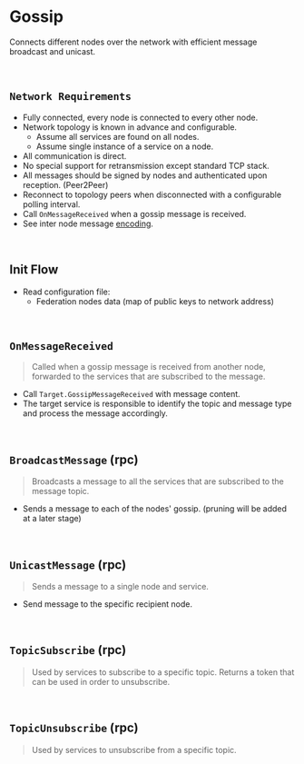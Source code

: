 # Gossip

Connects different nodes over the network with efficient message broadcast and unicast.

&nbsp;
## `Network Requirements`

* Fully connected, every node is connected to every other node.
* Network topology is known in advance and configurable.
  * Assume all services are found on all nodes.
  * Assume single instance of a service on a node.
* All communication is direct.
* No special support for retransmission except standard TCP stack.
* All messages should be signed by nodes and authenticated upon reception. (Peer2Peer)
* Reconnect to topology peers when disconnected with a configurable polling interval.
* Call `OnMessageReceived` when a gossip message is received.
* See inter node message [encoding](../../interfaces/protocol/gossip/json-over-websocket.md).

&nbsp;
## Init Flow
* Read configuration file:
  * Federation nodes data (map of public keys to network address)

&nbsp;
## `OnMessageReceived`
> Called when a gossip message is received from another node, forwarded to the services that are subscribed to the message.
* Call `Target.GossipMessageReceived` with message content.
* The target service is responsible to identify the topic and message type and process the message accordingly.

&nbsp;
## `BroadcastMessage` (rpc)
> Broadcasts a message to all the services that are subscribed to the message topic.
* Sends a message to each of the nodes' gossip. (pruning will be added at a later stage)

&nbsp;
## `UnicastMessage` (rpc)
> Sends a message to a single node and service.
* Send message to the specific recipient node.

&nbsp;
## `TopicSubscribe` (rpc)
> Used by services to subscribe to a specific topic. 
Returns a token that can be used in order to unsubscribe.

&nbsp;
## `TopicUnsubscribe` (rpc)
> Used by services to unsubscribe from a specific topic. 

